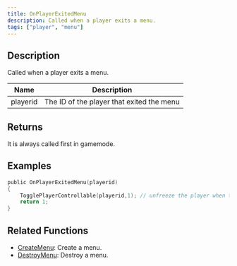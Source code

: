 ```yaml
---
title: OnPlayerExitedMenu
description: Called when a player exits a menu.
tags: ["player", "menu"]
---
```


## Description

Called when a player exits a menu.

| Name     | Description                               |
| -------- | ----------------------------------------- |
| playerid | The ID of the player that exited the menu |

## Returns

It is always called first in gamemode.

## Examples

```c
public OnPlayerExitedMenu(playerid)
{
    TogglePlayerControllable(playerid,1); // unfreeze the player when they exit a menu
    return 1;
}
```

## Related Functions

- [CreateMenu](../functions/CreateMenu.md): Create a menu.
- [DestroyMenu](../functions/DestroyMenu.md): Destroy a menu.
